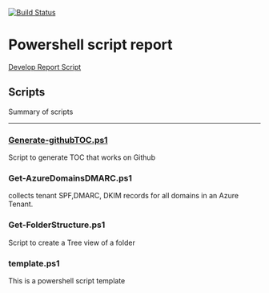 [![Build Status](https://dev.azure.com/familie-boers/Powershell/_apis/build/status/LeonB87.Powershell-Scripts?branchName=develop)](https://dev.azure.com/familie-boers/Powershell/_build/latest?definitionId=10&branchName=develop) 

# Powershell script report 

[Develop Report Script](https://pscodehealth.blob.core.windows.net/pscodehealthcontainer/develop-PSCodeHealthReport.html) 

## Scripts 
 
Summary of scripts 

---

### [Generate-githubTOC.ps1](.\Powershell\\scripts\Generate-githubTOC\Generate-githubTOC.md)
 
Script to generate TOC that works on Github 
 

### Get-AzureDomainsDMARC.ps1 
 
collects tenant SPF,DMARC, DKIM records for all domains in an Azure Tenant. 
 

### Get-FolderStructure.ps1 
 
Script to create a Tree view of a folder 
 

### template.ps1 
 
This is a powershell script template 
 

